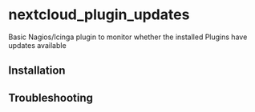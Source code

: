 # nextcloud_plugin_updates
Basic Nagios/Icinga plugin to monitor whether the installed Plugins have updates available

## Installation
## Troubleshooting
